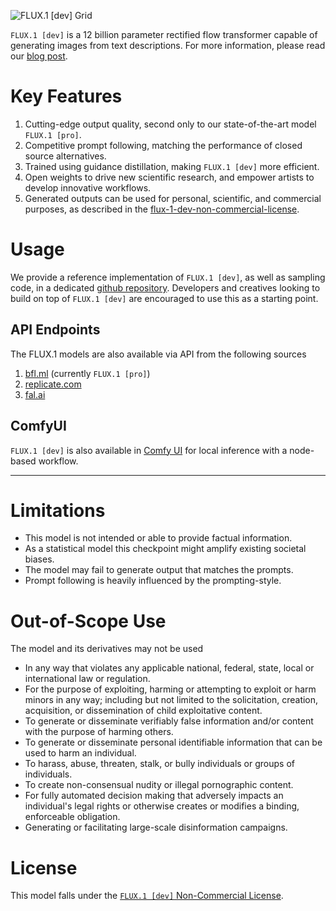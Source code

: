 ![FLUX.1 [dev] Grid](../assets/dev_grid.jpg)

`FLUX.1 [dev]` is a 12 billion parameter rectified flow transformer capable of generating images from text descriptions.
For more information, please read our [blog post](https://blackforestlabs.ai/announcing-black-forest-labs/).

# Key Features

1. Cutting-edge output quality, second only to our state-of-the-art model `FLUX.1 [pro]`.
2. Competitive prompt following, matching the performance of closed source alternatives.
3. Trained using guidance distillation, making `FLUX.1 [dev]` more efficient.
4. Open weights to drive new scientific research, and empower artists to develop innovative workflows.
5. Generated outputs can be used for personal, scientific, and commercial purposes, as described in the [flux-1-dev-non-commercial-license](./licence.md).

# Usage

We provide a reference implementation of `FLUX.1 [dev]`, as well as sampling code, in a dedicated [github repository](https://github.com/black-forest-labs/flux).
Developers and creatives looking to build on top of `FLUX.1 [dev]` are encouraged to use this as a starting point.

## API Endpoints

The FLUX.1 models are also available via API from the following sources

1. [bfl.ml](https://docs.bfl.ml/) (currently `FLUX.1 [pro]`)
2. [replicate.com](https://replicate.com/collections/flux)
3. [fal.ai](https://fal.ai/models/fal-ai/flux/dev)

## ComfyUI

`FLUX.1 [dev]` is also available in [Comfy UI](https://github.com/comfyanonymous/ComfyUI) for local inference with a node-based workflow.

---

# Limitations

- This model is not intended or able to provide factual information.
- As a statistical model this checkpoint might amplify existing societal biases.
- The model may fail to generate output that matches the prompts.
- Prompt following is heavily influenced by the prompting-style.

# Out-of-Scope Use

The model and its derivatives may not be used

- In any way that violates any applicable national, federal, state, local or international law or regulation.
- For the purpose of exploiting, harming or attempting to exploit or harm minors in any way; including but not limited to the solicitation, creation, acquisition, or dissemination of child exploitative content.
- To generate or disseminate verifiably false information and/or content with the purpose of harming others.
- To generate or disseminate personal identifiable information that can be used to harm an individual.
- To harass, abuse, threaten, stalk, or bully individuals or groups of individuals.
- To create non-consensual nudity or illegal pornographic content.
- For fully automated decision making that adversely impacts an individual's legal rights or otherwise creates or modifies a binding, enforceable obligation.
- Generating or facilitating large-scale disinformation campaigns.

# License

This model falls under the [`FLUX.1 [dev]` Non-Commercial License](https://huggingface.co/black-forest-labs/FLUX.1-dev/blob/main/LICENSE.md).
